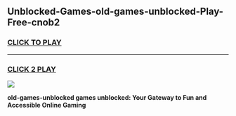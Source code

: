 
## Unblocked-Games-old-games-unblocked-Play-Free-cnob2
<h3>
<a href="https://premium76.site?title=old-games-unblocked&ref=18A1">CLICK TO PLAY</a></h3>
<hr>

<h3>
<a href="https://premium76.site?title=old-games-unblocked&ref=18A1">CLICK 2 PLAY</a>
  
</h3>

<a href="https://premium76.site?title=old-games-unblocked&ref=18A1"><img src="https://clearcache.store/games.png"></a>


**old-games-unblocked games unblocked: Your Gateway to Fun and Accessible Online Gaming**
